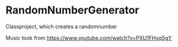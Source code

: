 # RandomNumberGenerator
Classproject, which creates a randomnumber

Music took from https://www.youtube.com/watch?v=PXU1FHyq5gY

